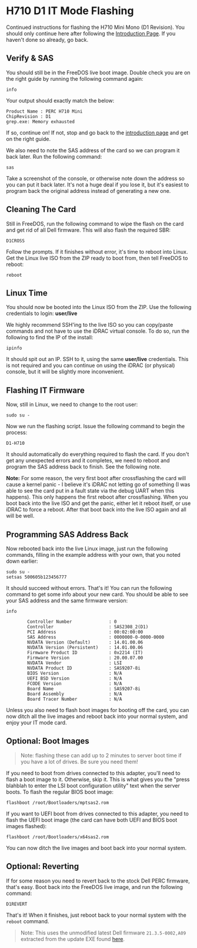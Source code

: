 # H710 D1 IT Mode Flashing
Continued instructions for flashing the H710 Mini Mono (D1 Revision). You should only continue here after following the [Introduction Page](https://fohdeesha.com/docs/perc/). If you haven't done so already, go back.

## Verify & SAS
You should still be in the FreeDOS live boot image. Double check you are on the right guide by running the following command again:
```
info
```
Your output should exactly match the below:
```
Product Name : PERC H710 Mini
ChipRevision : D1
grep.exe: Memory exhausted
```
If so, continue on! If not, stop and go back to the [introduction page](https://fohdeesha.com/docs/perc/) and get on the right guide.  

We also need to note the SAS address of the card so we can program it back later. Run the following command:
```
sas
```
Take a screenshot of the console, or otherwise note down the address so you can put it back later. It's not a huge deal if you lose it, but it's easiest to program back the original address instead of generating a new one.

## Cleaning The Card
Still in FreeDOS, run the following command to wipe the flash on the card and get rid of all Dell firmware. This will also flash the required SBR:
```
D1CROSS
```
Follow the prompts. If it finishes without error, it's time to reboot into Linux. Get the Linux live ISO from the ZIP ready to boot from, then tell FreeDOS to reboot:
```
reboot
```

## Linux Time
You should now be booted into the Linux ISO from the ZIP. Use the following credentials to login: **user/live**  

We highly recommend SSH'ing to the live ISO so you can copy/paste commands and not have to use the iDRAC virtual console. To do so, run the following to find the IP of the install:
```
ipinfo
```
It should spit out an IP. SSH to it, using the same **user/live** credentials. This is not required and you can continue on using the iDRAC (or physical) console, but it will be slightly more inconvenient. 

## Flashing IT Firmware
Now, still in Linux, we need to change to the root user:
```
sudo su -
```
Now we run the flashing script. Issue the following command to begin the process:
```
D1-H710
```
It should automatically do everything required to flash the card. If you don't get any unexpected errors and it completes, we need to reboot and program the SAS address back to finish. See the following note.  

**Note:** For some reason, the very first boot after crossflashing the card will cause a kernel panic - I believe it's iDRAC not letting go of something (I was able to see the card put in a fault state via the debug UART when this happens). This only happens the first reboot after crossflashing. When you boot back into the live ISO and get the panic, either let it reboot itself, or use iDRAC to force a reboot. After that boot back into the live ISO again and all will be well.  

## Programming SAS Address Back

Now rebooted back into the live Linux image, just run the following commands, filling in the example address with your own, that you noted down earlier:
```
sudo su -
setsas 500605b123456777
```
It should succeed without errors. That's it! You can run the following command to get some info about your new card. You should be able to see your SAS address and the same firmware version:
```
info
```

```
        Controller Number              : 0
        Controller                     : SAS2308_2(D1)
        PCI Address                    : 00:02:00:00
        SAS Address                    : 0000000-0-0000-0000
        NVDATA Version (Default)       : 14.01.00.06
        NVDATA Version (Persistent)    : 14.01.00.06
        Firmware Product ID            : 0x2214 (IT)
        Firmware Version               : 20.00.07.00
        NVDATA Vendor                  : LSI
        NVDATA Product ID              : SAS9207-8i
        BIOS Version                   : N/A
        UEFI BSD Version               : N/A
        FCODE Version                  : N/A
        Board Name                     : SAS9207-8i
        Board Assembly                 : N/A
        Board Tracer Number            : N/A
```
Unless you also need to flash boot images for booting off the card, you can now ditch all the live images and reboot back into your normal system, and enjoy your IT mode card. 

## Optional: Boot Images
>Note: flashing these can add up to 2 minutes to server boot time if you have a lot of drives. Be sure you need them!  

If you need to boot from drives connected to this adapter, you'll need to flash a boot image to it. Otherwise, skip it. This is what gives you the "press blahblah to enter the LSI boot configuration utility" text when the server boots. To flash the regular BIOS boot image:
```
flashboot /root/Bootloaders/mptsas2.rom
```
If you want to UEFI boot from drives connected to this adapter, you need to flash the UEFI boot image (the card can have both UEFI and BIOS boot images flashed):
```
flashboot /root/Bootloaders/x64sas2.rom
```
You can now ditch the live images and boot back into your normal system.

## Optional: Reverting
If for some reason you need to revert back to the stock Dell PERC firmware, that's easy. Boot back into the FreeDOS live image, and run the following command:
```
D1REVERT
```
That's it! When it finishes, just reboot back to your normal system with the `reboot` command.
>Note: This uses the unmodified latest Dell firmware `21.3.5-0002,A09` extracted from the update EXE found [here](https://www.dell.com/support/home/us/en/04/drivers/driversdetails?driverid=kkr9j&oscode=ws8r2&productcode=poweredge-r720).